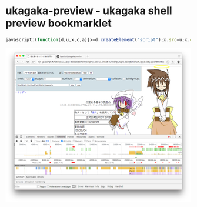 # ukagaka-preview - ukagaka shell preview bookmarklet

```js
javascript:(function(d,u,x,c,a){x=d.createElement("script");x.src=u;x.onload=function(){ukapre.load({balloonURL:c})};d.body.appendChild(x);}(document,"https://ikagaka.github.io/ukagaka-preview/ukapre.js",null));
```

![screenshot](https://raw.githubusercontent.com/legokichi/ukagaka-preview/master/screenshot.png)

